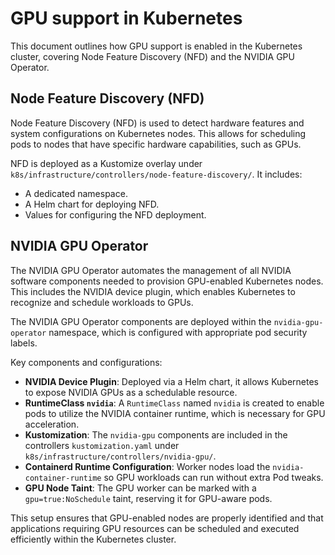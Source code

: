 # GPU support in Kubernetes

This document outlines how GPU support is enabled in the Kubernetes cluster, covering Node Feature Discovery (NFD) and the NVIDIA GPU Operator.

## Node Feature Discovery (NFD)

Node Feature Discovery (NFD) is used to detect hardware features and system configurations on Kubernetes nodes. This allows for scheduling pods to nodes that have specific hardware capabilities, such as GPUs.

NFD is deployed as a Kustomize overlay under `k8s/infrastructure/controllers/node-feature-discovery/`. It includes:
*   A dedicated namespace.
*   A Helm chart for deploying NFD.
*   Values for configuring the NFD deployment.

## NVIDIA GPU Operator

The NVIDIA GPU Operator automates the management of all NVIDIA software components needed to provision GPU-enabled Kubernetes nodes. This includes the NVIDIA device plugin, which enables Kubernetes to recognize and schedule workloads to GPUs.

The NVIDIA GPU Operator components are deployed within the `nvidia-gpu-operator` namespace, which is configured with appropriate pod security labels.

Key components and configurations:
*   **NVIDIA Device Plugin**: Deployed via a Helm chart, it allows Kubernetes to expose NVIDIA GPUs as a schedulable resource.
*   **RuntimeClass `nvidia`**: A `RuntimeClass` named `nvidia` is created to enable pods to utilize the NVIDIA container runtime, which is necessary for GPU acceleration.
*   **Kustomization**: The `nvidia-gpu` components are included in the controllers `kustomization.yaml` under `k8s/infrastructure/controllers/nvidia-gpu/`.
*   **Containerd Runtime Configuration**: Worker nodes load the `nvidia-container-runtime` so GPU workloads can run without extra Pod tweaks.
*   **GPU Node Taint**: The GPU worker can be marked with a `gpu=true:NoSchedule` taint, reserving it for GPU-aware pods.

This setup ensures that GPU-enabled nodes are properly identified and that applications requiring GPU resources can be scheduled and executed efficiently within the Kubernetes cluster.
